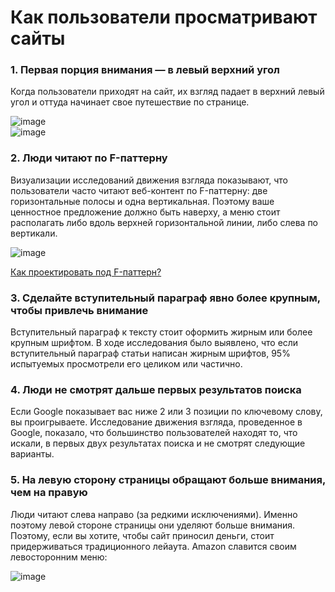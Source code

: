 # Как пользователи просматривают сайты

### 1. Первая порция внимания — в левый верхний угол

Когда пользователи приходят на сайт, их взгляд падает в верхний левый угол и оттуда начинает свое путешествие по странице.

![image](https://user-images.githubusercontent.com/26122761/156888724-60eb5774-e45b-4dd6-8d18-e6eb513ea8a4.png)  
![image](https://user-images.githubusercontent.com/26122761/156888839-d9a368db-1608-46c2-aa31-c7be2426b7b7.png)

### 2. Люди читают по F-паттерну

Визуализации исследований движения взгляда показывают, что пользователи часто читают веб-контент по F-паттерну: две горизонтальные полосы и одна вертикальная.
Поэтому ваше ценностное предложение должно быть наверху, а меню стоит располагать либо вдоль верхней горизонтальной линии, либо слева по вертикали.

![image](https://user-images.githubusercontent.com/26122761/156888917-a0829988-535c-43cc-b4bc-b1ee37f9b038.png)

[Как проектировать под F-паттерн?](https://webdesign.tutsplus.com/articles/understanding-the-f-layout-in-web-design--webdesign-687)

### 3. Сделайте вступительный параграф явно более крупным, чтобы привлечь внимание

Вступительный параграф к тексту стоит оформить жирным или более крупным шрифтом. В ходе исследования было выявлено, что если вступительный параграф статьи написан жирным шрифтов, 95% испытуемых просмотрели его целиком или частично.

### 4. Люди не смотрят дальше первых результатов поиска

Если Google показывает вас ниже 2 или 3 позиции по ключевому слову, вы проигрываете. Исследование движения взгляда, проведенное в Google, показало, что большинство пользователей находят то, что искали, в первых двух результатах поиска и не смотрят следующие варианты.

### 5. На левую сторону страницы обращают больше внимания, чем на правую

Люди читают слева направо (за редкими исключениями). Именно поэтому левой стороне страницы они уделяют больше внимания. Поэтому, если вы хотите, чтобы сайт приносил деньги, стоит придерживаться традиционного лейаута.
Amazon славится своим левосторонним меню:

![image](https://user-images.githubusercontent.com/26122761/156889166-78925256-59ab-4fbc-806b-84526b684e45.png)

